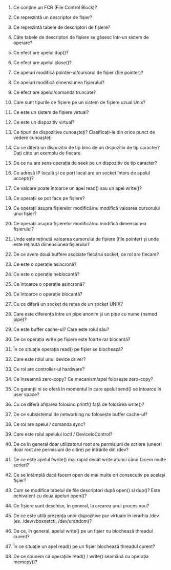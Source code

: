 1. Ce conține un FCB (File Control Block)?

1. Ce reprezintă un descriptor de fișier?

1. Ce reprezintă tabele de descriptori de fișiere?

1. Câte tabele de descriptori de fișiere se găsesc într-un sistem de operare?

1. Ce efect are apelul dup()?

1. Ce efect are apelul close()?

1. Ce apeluri modifică pointer-ul/cursorul de fișier (file pointer)?

1. Ce apeluri modifică dimensiunea fișierului?

1. Ce efect are apelul/comanda truncate?

1. Care sunt tipurile de fișiere pe un sistem de fișiere uzual Unix?

1. Ce este un sistem de fișiere virtual?

1. Ce este un dispozitiv virtual?

1. Ce tipuri de dispozitive cunoașteți? Clasificați-le din orice punct de vedere cunoașteți

1. Cu ce diferă un dispozitiv de tip bloc de un dispozitiv de tip caracter? Dați câte un exemplu de fiecare.

1. De ce nu are sens operația de seek pe un dispozitiv de tip caracter?

1. Ce adresă IP locală și ce port local are un socket întors de apelul accept()?

1. Ce valoare poate întoarce un apel read() sau un apel write()?

1. Ce operații se pot face pe fișiere?

1. Ce operații asupra fișierelor modifică/nu modifică valoarea cursorului unui fișier?

1. Ce operații asupra fișierelor modifică/nu modifică dimensiunea fișierului?

1. Unde este reținută valoarea cursorului de fișiere (file pointer) și unde este reținută dimensiunea fișierului?

1. De ce avem două buffere asociate fiecărui socket, ce rol are fiecare?

1. Ce este o operație asincronă?

1. Ce este o operație neblocantă?

1. Ce întoarce o operație asincronă?

1. Ce întoarce o operație blocantă?

1. Cu ce diferă un socket de rețea de un socket UNIX?

1. Care este diferența între un pipe anonim și un pipe cu nume (named pipe)?

1. Ce este buffer cache-ul? Care este rolul său?

1. De ce operația write pe fișiere este foarte rar blocantă?

1. În ce situație operația read() pe fișier se blochează?

1. Care este rolul unui device driver?

1. Ce rol are controller-ul hardware?

1. Ce înseamnă zero-copy? Ce mecanism/apel folosește zero-copy?

1. Ce garanții ni se oferă în momentul în care apelul send() se întoarce în user space?

1. Cu ce diferă afișarea folosind printf() față de folosirea write()?

1. De ce subsistemul de networking nu folosește buffer cache-ul?

1. Ce rol are apelul / comanda sync?

1. Care este rolul apelului ioctl / DeviceIoControl?

1. De ce în general doar utilizatorul root are permisiuni de scriere (uneori doar root are permisiuni de citire) pe intrările din /dev?

1. De ce este apelul fwrite() mai rapid decât write atunci când facem multe scrieri?

1. Ce se întâmplă dacă facem open de mai multe ori consecutiv pe același fișier?

1. Cum se modifica tabelul de file descriptori după open() si dup()? Este echivalent cu doua apeluri open()?

1. Ce fișiere sunt deschise, în general, la crearea unui proces nou?

1. De ce este utilă prezența unor dispozitive pur virtuale în ierarhia /dev (ex. /dev/vboxnetctl, /dev/urandom)?

1. De ce, în general, apelul write() pe un fișier nu blochează threadul curent?

1. În ce situație un apel read() pe un fișier blochează threadul curent?

1. De ce spunem că operațiile read() / write() seamănă cu operația memcpy()?
